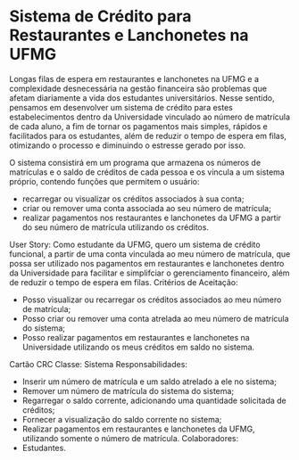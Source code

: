 # Sistema de Crédito para Restaurantes e Lanchonetes na UFMG

Longas filas de espera em restaurantes e lanchonetes na UFMG e a complexidade desnecessária na gestão financeira são problemas que afetam diariamente a vida dos estudantes universitários. Nesse sentido, pensamos em desenvolver um sistema de crédito para estes estabelecimentos dentro da Universidade vinculado ao número de matrícula de cada aluno, a fim de tornar os pagamentos mais simples, rápidos e facilitados para os estudantes, além de reduzir o tempo de espera em filas, otimizando o processo e diminuindo o estresse gerado por isso. 

O sistema consistirá em um programa que armazena os números de matrículas e o saldo de créditos de cada pessoa e os vincula a um sistema próprio, contendo funções que permitem o usuário:
- recarregar ou visualizar os créditos associados à sua conta;
- criar ou remover uma conta associada ao seu número de matrícula;
- realizar pagamentos nos restaurantes e lanchonetes da UFMG a partir do seu número de matrícula utilizando os créditos.

User Story:
Como estudante da UFMG, quero um sistema de crédito funcional, a partir de uma conta vinculada ao meu número de matrícula, que possa ser utilizado nos pagamentos em restaurantes e lanchonetes dentro da Universidade para facilitar e simplifciar o gerenciamento financeiro, além de reduzir o tempo de espera em filas.
Critérios de Aceitação:
- Posso visualizar ou recarregar os créditos associados ao meu número de matrícula;
- Posso criar ou remover uma conta atrelada ao meu número de matrícula do sistema;
- Posso realizar pagamentos em restaurantes e lanchonetes na Universidade utilizando os meus créditos em saldo no sistema.

Cartão CRC
Classe: Sistema
Responsabilidades:
- Inserir um número de matrícula e um saldo atrelado a ele no sistema;
- Remover um número de matrícula do sistema do sistema;
- Regarregar o saldo corrente, adicionando uma quantidade solicitada de créditos;
- Fornecer a visualização do saldo corrente no sistema;
- Realizar pagamentos em restaurantes e lanchonetes da UFMG, utilizando somente o número de matrícula.
Colaboradores:
- Estudantes.
